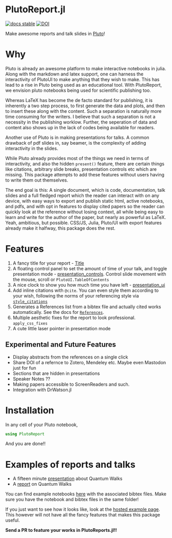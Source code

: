 # PlutoReport.jl

[![docs stable](https://img.shields.io/badge/docs-stable-blue.svg)](https://dhruvasambrani.github.io/PlutoReport.jl)
[![DOI](https://zenodo.org/badge/463202023.svg)](https://zenodo.org/badge/latestdoi/463202023)

Make awesome reports and talk slides in [Pluto](https://github.com/fonsp/Pluto.jl)! 

# Why

Pluto is already an awesome platform to make interactive notebooks in julia. Along with the markdown and latex support, one can harness the interactivity of PlutoUI to make anything that they wish to make. This has lead to a rise in Pluto being used as an educational tool. With PlutoReport, we envision pluto notebooks being used for scientific publishing too. 

Whereas LaTeX has become the de facto standard for publishing, it is inherently a two step process, to first generate the data and plots, and then to insert these along with the content. Such a separation is naturally more time consuming for the writers. I believe that such a separation is not a necessity in the publishing worklow. Further, the seperation of data and content also shows up in the lack of codes being available for readers.

Another use of Pluto is in making presentations for talks. A common drawback of pdf slides in, say beamer, is the complexity of adding interactivity in the slides.

While Pluto already provides most of the things we need in terms of interactivity, and also the hidden `present()` feature, there are certain things like citations, arbitrary slide breaks, presentation controls etc which are missing. This package attempts to add these features without users having to write them out themselves.

The end goal is this: A single document, which is code, documentation, talk slides and a full fledged report which the reader can interact with on any device, with easy ways to export and publish static html, active notebooks, and pdfs, and with opt in features to display cited papers so the reader can quickly look at the reference without losing context, all while being easy to learn and write for the author of the paper, but nearly as powerful as LaTeX. Yeah, ambitious, but possible. CSS/JS, Julia, Pluto/UI with export features already make it halfway, this package does the rest.

# Features

1. A fancy title for your report - [Title](@ref)
2. A floating control panel to set the amount of time of your talk, and toggle presentation mode - [presentation_controls](@ref). Control slide movement with the mouse, scroll or `PlutoUI.TableOfContents`
3. A nice clock to show you how much time you have left - [presentation_ui](@ref)
4. Add inline citations with `@cite`. You can even style them according to your wish, following the norms of your referencing style via [`style_citations`](@ref)
5. Generates a References list from a bibtex file and actually cited works automatically. See the docs for [`References`](@ref).
6. Multiple aesthetic fixes for the report to look professional. `apply_css_fixes`
7.  A cute little laser pointer in presentation mode

## Experimental and Future Features

- Display abstracts from the references on a single click
- Share DOI of a refernce to Zotero, Mendeley etc. Maybe even Mastodon just for fun
- Sections that are hidden in presentations
- Speaker Notes ??
- Making papers accessible to ScreenReaders and such.
- Integration with DrWatson.jl

# Installation

In any cell of your Pluto notebook,

```julia
using PlutoReport
```

And you are done!!


# Examples of reports and talks

- A fifteen minute [presentation]() about Quantum Walks
- A [report]() on Quantum Walks

You can find example notebooks [here](https://github.com/DhruvaSambrani/PlutoReport.jl/tree/main/examples) with the associated bibtex files. Make sure you have the notebook and bibtex files in the same folder!

If you just want to see how it looks like, look at the [hosted example page](./example.html). This however will not have all the fancy features that makes this package useful.

**Send a PR to feature your works in PlutoReports.jl!!**

